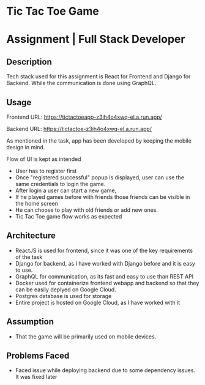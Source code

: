 # Tic Tac Toe Game

# Assignment | Full Stack Developer

## Description

Tech stack used for this assignment is React for Frontend and Django for Backend. While the communication is done using GraphQL.


## Usage

Frontend URL: https://tictactoeapp-z3ih4o4xwq-el.a.run.app/

Backend URL: https://tictactoe-z3ih4o4xwq-el.a.run.app/

As mentioned in the task, app has been developed by keeping the mobile design in mind.

Flow of UI is kept as intended

- User has to register first
- Once "registered successful" popup is displayed, user can use the same credentials to login the game.
- After login a user can start a new game, 
- If he played games before with friends those friends can be visible in the home screen
- He can choose to play with old friends or add new ones.
- Tic Tac Toe game flow works as expected


## Architecture

- ReactJS is used for frontend, since it was one of the key requirements of the task
- Django for backend, as I have worked with Django before and it is easy to use.
- GraphQL for communication, as its fast and easy to use than REST API
- Docker used for containerize frontend webapp and backend so that they can be easily deplyed on Google Cloud.
- Postgres database is used for storage
- Entire project is hosted on Google Cloud, as I have worked with it

## Assumption

- That the game will be primarily used on mobile devices.

## Problems Faced

- Faced issue while deploying backend due to some dependency issues. It was fixed later
